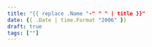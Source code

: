 ```yaml
---
title: "{{ replace .Name "-" " " | title }}"
date: {{ .Date | time.Format "2006" }}
draft: true
tags: [""]
---
```


